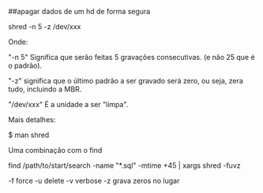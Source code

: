 ##apagar dados de um hd de forma segura

shred -n 5 -z /dev/xxx

Onde:

"-n 5" Significa que serão feitas 5 gravações consecutivas. (e não 25 que é o padrão).

"-z" significa que o último padrão a ser gravado será zero, ou seja, zera tudo, incluindo a MBR.

"/dev/xxx" É a unidade a ser "limpa".

Mais detalhes:

$ man shred

Uma combinação com o find


find /path/to/start/search -name "*.sql" -mtime +45 | xargs shred -fuvz

-f force
-u delete
-v verbose
-z grava zeros no lugar

